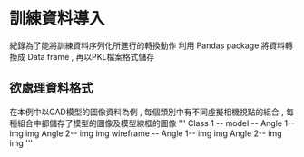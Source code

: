 # 訓練資料導入
紀錄為了能將訓練資料序列化所進行的轉換動作
利用 Pandas package 將資料轉換成 Data frame , 再以PKL檔案格式儲存
## 欲處理資料格式
在本例中以CAD模型的圖像資料為例 , 每個類別中有不同虛擬相機視點的組合 , 每種組合中都儲存了模型的圖像及模型線框的圖像
'''
Class 1 --
 model --
  Angle 1--
      img
      img
  Angle 2--
      img
      img
 wireframe --
  Angle 1--
      img
      img
  Angle 2--
      img
      img
'''
